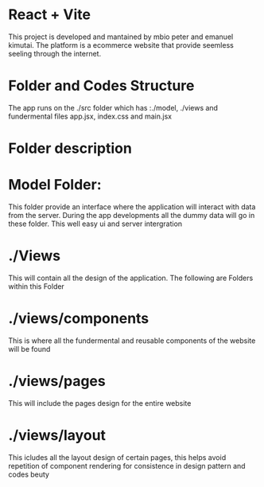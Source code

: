 # React + Vite

This project is developed and mantained by mbio peter and emanuel kimutai. The platform is a ecommerce website that provide seemless seeling through the internet.

# Folder and Codes Structure

The app runs on the ./src folder which has :./model, ./views and fundermental files app.jsx, index.css and main.jsx

# Folder description

# Model Folder:

This folder provide an interface where the application will interact with data from the server. During the app developments all the dummy data will go in these folder. This well easy ui and server intergration

# ./Views

This will contain all the design of the application. The following are Folders within this Folder

# ./views/components

This is where all the fundermental and reusable components of the website will be found

# ./views/pages

This will include the pages design for the entire website

# ./views/layout

This icludes all the layout design of certain pages, this helps avoid repetition of component rendering for consistence in design pattern and codes beuty
